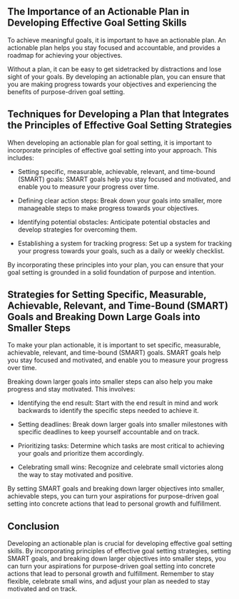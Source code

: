 
The Importance of an Actionable Plan in Developing Effective Goal Setting Skills
--------------------------------------------------------------------------------

To achieve meaningful goals, it is important to have an actionable plan. An actionable plan helps you stay focused and accountable, and provides a roadmap for achieving your objectives.

Without a plan, it can be easy to get sidetracked by distractions and lose sight of your goals. By developing an actionable plan, you can ensure that you are making progress towards your objectives and experiencing the benefits of purpose-driven goal setting.

Techniques for Developing a Plan that Integrates the Principles of Effective Goal Setting Strategies
----------------------------------------------------------------------------------------------------

When developing an actionable plan for goal setting, it is important to incorporate principles of effective goal setting into your approach. This includes:

* Setting specific, measurable, achievable, relevant, and time-bound (SMART) goals: SMART goals help you stay focused and motivated, and enable you to measure your progress over time.

* Defining clear action steps: Break down your goals into smaller, more manageable steps to make progress towards your objectives.

* Identifying potential obstacles: Anticipate potential obstacles and develop strategies for overcoming them.

* Establishing a system for tracking progress: Set up a system for tracking your progress towards your goals, such as a daily or weekly checklist.

By incorporating these principles into your plan, you can ensure that your goal setting is grounded in a solid foundation of purpose and intention.

Strategies for Setting Specific, Measurable, Achievable, Relevant, and Time-Bound (SMART) Goals and Breaking Down Large Goals into Smaller Steps
------------------------------------------------------------------------------------------------------------------------------------------------

To make your plan actionable, it is important to set specific, measurable, achievable, relevant, and time-bound (SMART) goals. SMART goals help you stay focused and motivated, and enable you to measure your progress over time.

Breaking down larger goals into smaller steps can also help you make progress and stay motivated. This involves:

* Identifying the end result: Start with the end result in mind and work backwards to identify the specific steps needed to achieve it.

* Setting deadlines: Break down larger goals into smaller milestones with specific deadlines to keep yourself accountable and on track.

* Prioritizing tasks: Determine which tasks are most critical to achieving your goals and prioritize them accordingly.

* Celebrating small wins: Recognize and celebrate small victories along the way to stay motivated and positive.

By setting SMART goals and breaking down larger objectives into smaller, achievable steps, you can turn your aspirations for purpose-driven goal setting into concrete actions that lead to personal growth and fulfillment.

Conclusion
----------

Developing an actionable plan is crucial for developing effective goal setting skills. By incorporating principles of effective goal setting strategies, setting SMART goals, and breaking down larger objectives into smaller steps, you can turn your aspirations for purpose-driven goal setting into concrete actions that lead to personal growth and fulfillment. Remember to stay flexible, celebrate small wins, and adjust your plan as needed to stay motivated and on track.

